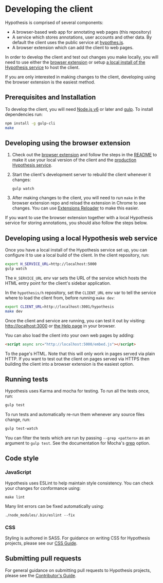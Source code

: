 # Developing the client

Hypothesis is comprised of several components:

 - A browser-based web app for annotating web pages (this repository)
 - A service which stores annotations, user accounts and other data. By default
   the client uses the public service at [hypothes.is](https://hypothes.is).
 - A browser extension which can add the client to web pages.

In order to develop the client and test out changes you make locally, you will
need to use either the [browser
extension](https://github.com/hypothesis/browser-extension) or setup [a local
install of the Hypothesis
service](http://h.readthedocs.io/en/latest/developing/) to host the client.

If you are only interested in making changes to the client, developing using
the browser extension is the easiest method.

## Prerequisites and Installation

To develop the client, you will need [Node.js v6](https://nodejs.org/en/) or
later and [gulp](https://github.com/gulpjs/gulp-cli). To install dependencies
run:

```sh
npm install -g gulp-cli
make
```

## Developing using the browser extension

1. Check out the [browser
   extension](https://github.com/hypothesis/browser-extension) and follow the
   steps in the
   [README](https://github.com/hypothesis/browser-extension/blob/master/README.md)
   to make it use your local version of the client and the [production
   Hypothesis
   service](https://github.com/hypothesis/browser-extension/blob/master/docs/building.md).
1. Start the client's development server to rebuild the client whenever it
   changes:

    ```
    gulp watch
    ```

1. After making changes to the client, you will need to run `make` in the
   browser extension repo and reload the extension in Chrome to see changes.
   You can use [Extensions
   Reloader](https://chrome.google.com/webstore/detail/extensions-reloader/fimgfedafeadlieiabdeeaodndnlbhid?hl=en)
   to make this easier.

If you want to use the browser extension together with a local Hypothesis
service for storing annotations, you should also follow the steps below.

## Developing using a local Hypothesis web service

Once you have a local install of the Hypothesis service set up, you can
configure it to use a local build of the client. In the client repository, run:

```sh
export H_SERVICE_URL=http://localhost:5000
gulp watch
```

The `H_SERVICE_URL` env var sets the URL of the service which hosts the HTML
entry point for the client's sidebar application.

In the `hypothesis/h` repository, set the `CLIENT_URL` env var to tell the
service where to load the client from, before running `make dev`:

```sh
export CLIENT_URL=http://localhost:3001/hypothesis
make dev
```

Once the client and service are running, you can test it out by visiting:
[http://localhost:3000](http://localhost:3000) or [the Help
page](http://localhost:5000/docs/help) in your browser.

You can also load the client into your own web pages by adding:

```html
<script async src="http://localhost:5000/embed.js"></script>
```

To the page's HTML. Note that this will only work in pages served via plain
HTTP.  If you want to test out the client on pages served via HTTPS then building
the client into a browser extension is the easiest option.

## Running tests

Hypothesis uses Karma and mocha for testing. To run all the tests once, run:

```sh
gulp test
```

To run tests and automatically re-run them whenever any source files change, run:

```sh
gulp test-watch
```

You can filter the tests which are run by passing `--grep <pattern>` as an
argument to `gulp test`. See the documentation for Mocha's
[grep](https://mochajs.org/#g---grep-pattern) option.


## Code style

### JavaScript

Hypothesis uses ESLint to help maintain style consistency. You can check your
changes for conformance using:

```
make lint
```

Many lint errors can be fixed automatically using:

```
./node_modules/.bin/eslint --fix
```

### CSS

Styling is authored in SASS. For guidance on writing CSS for Hypothesis
projects, please see our [CSS
Guide](https://github.com/hypothesis/frontend-toolkit/blob/master/docs/css-style-guide.md).

## Submitting pull requests

For general guidance on submitting pull requests to Hypothesis projects, please
see the [Contributor's Guide](https://h.readthedocs.io/en/latest/developing/).
